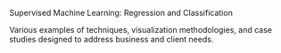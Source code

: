 Supervised Machine Learning: Regression and Classification

Various examples of techniques, visualization methodologies, and case studies designed to address business and client needs.